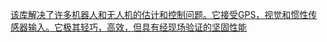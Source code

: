 [该库解决了许多机器人和无人机的估计和控制问题。它接受GPS，视觉和惯性传感器输入。它极其轻巧，高效，但具有经现场验证的坚固性能](https://github.com/Edlward/ecl)  
